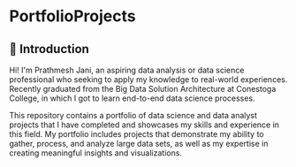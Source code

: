# PortfolioProjects

## 👋 Introduction

Hi! I'm Prathmesh Jani, an aspiring data analysis or data science professional who seeking to apply my knowledge to real-world experiences. 
Recently graduated from the Big Data Solution Architecture at Conestoga College, in which I got to learn end-to-end data science processes.

This repository contains a portfolio of data science and data analyst projects that I have completed and showcases my skills and experience in this field. 
My portfolio includes projects that demonstrate my ability to gather, process, and analyze large data sets, as well as my expertise in creating meaningful insights and visualizations.
